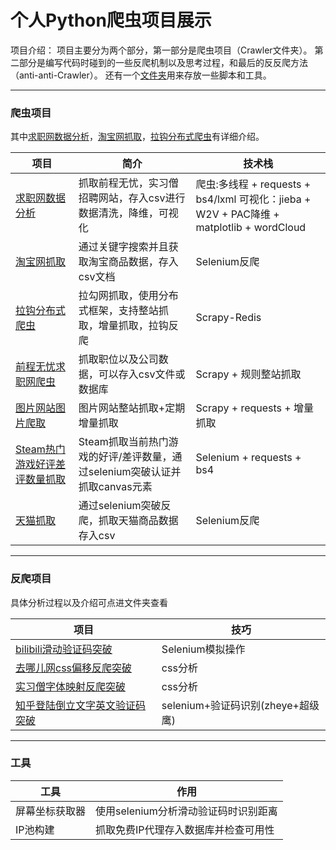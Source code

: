 
# 个人Python爬虫项目展示

项目介绍：
项目主要分为两个部分，第一部分是爬虫项目（Crawler文件夹）。
第二部分是编写代码时碰到的一些反爬机制以及思考过程，和最后的反反爬方法（anti-anti-Crawler）。
还有一个[文件夹](/tools)用来存放一些脚本和工具。



****  
### 爬虫项目
其中[求职网数据分析](/Crawler/jobFinder)，[淘宝网抓取](/Crawler/tb)，[拉钩分布式爬虫](/Crawler/lagouRedis)有详细介绍。

|项目|简介|技术栈|
|---|---|---
|[求职网数据分析](/Crawler/jobFinder)|抓取前程无忧，实习僧招聘网站，存入csv进行数据清洗，降维，可视化|爬虫:多线程 + requests + bs4/lxml  可视化：jieba + W2V + PAC降维 + matplotlib + wordCloud
|[淘宝网抓取](/Crawler/tb)|通过关键字搜索并且获取淘宝商品数据，存入csv文档|Selenium反爬
|[拉钩分布式爬虫](/Crawler/lagouRedis)|拉勾网抓取，使用分布式框架，支持整站抓取，增量抓取，拉钩反爬|Scrapy-Redis
|[前程无忧求职网爬虫](/Crawler/job51Scrapy)|抓取职位以及公司数据，可以存入csv文件或数据库|Scrapy + 规则整站抓取
|[图片网站图片爬取](/Crawler/meizitu)|图片网站整站抓取+定期增量抓取|Scrapy + requests + 增量抓取
|[Steam热门游戏好评差评数量抓取](/Crawler/steamWeekReport)|Steam抓取当前热门游戏的好评/差评数量，通过selenium突破认证并抓取canvas元素| Selenium + requests + bs4
|[天猫抓取](/Crawler/tmall)|通过selenium突破反爬，抓取天猫商品数据存入csv|Selenium反爬


****
### 反爬项目

具体分析过程以及介绍可点进文件夹查看

|项目|技巧|
|---|---
|[bilibili滑动验证码突破](/anti-anti-Crawler/bilibili滑动验证码突破)|Selenium模拟操作
|[去哪儿网css偏移反爬突破](/anti-anti-Crawler/去哪儿网css偏移反爬突破)|css分析
|[实习僧字体映射反爬突破](/anti-anti-Crawler/实习僧字体映射反爬突破)|css分析
|[知乎登陆倒立文字英文验证码突破](/anti-anti-Crawler/知乎倒立文字英文验证码突破)|selenium+验证码识别(zheye+超级鹰)


****
### 工具

|工具|作用|
|---|---
|屏幕坐标获取器|使用selenium分析滑动验证码时识别距离
|IP池构建|抓取免费IP代理存入数据库并检查可用性
